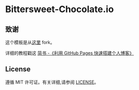 # Bittersweet-Chocolate.io

## 致谢

这个模板是从[这里](https://github.com/qiubaiying/qiubaiying.github.io) fork。 

详细的教程戳这 [简书 -《利用 GitHub Pages 快速搭建个人博客》](https://www.jianshu.com/p/e68fba58f75c)

## License

遵循 MIT 许可证。有关详细,请参阅 [LICENSE](https://github.com/qiubaiying/qiubaiying.github.io/blob/master/LICENSE)。